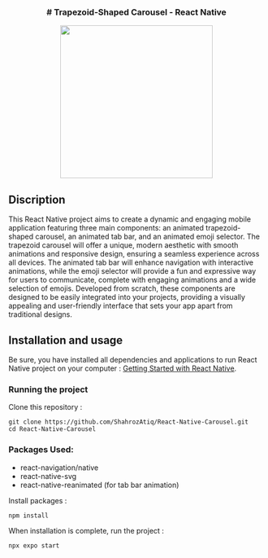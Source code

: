 
<h3 align="center">
	# Trapezoid-Shaped Carousel - React Native
</h3>


<p align="center">
	<img src="https://github.com/ShahrozAtiq/React-Native-Carousel/blob/main/preview.gif" width="300">
</p>


## Discription

This React Native project aims to create a dynamic and engaging mobile application featuring three main components: an animated trapezoid-shaped carousel, an animated tab bar, and an animated emoji selector. The trapezoid carousel will offer a unique, modern aesthetic with smooth animations and responsive design, ensuring a seamless experience across all devices. The animated tab bar will enhance navigation with interactive animations, while the emoji selector will provide a fun and expressive way for users to communicate, complete with engaging animations and a wide selection of emojis. Developed from scratch, these components are designed to be easily integrated into your projects, providing a visually appealing and user-friendly interface that sets your app apart from traditional designs.

## Installation and usage

Be sure, you have installed all dependencies and applications to run React Native project on your computer : [Getting Started with React Native](https://facebook.github.io/react-native/docs/getting-started).

### Running the project

Clone this repository :

```
git clone https://github.com/ShahrozAtiq/React-Native-Carousel.git
cd React-Native-Carousel
```
### Packages Used:
- react-navigation/native
- react-native-svg
- react-native-reanimated (for tab bar animation)

Install packages :

```
npm install
```

When installation is complete, run the project :

```bash
npx expo start
```

